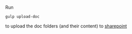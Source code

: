 Run

	gulp upload-doc 

to upload the doc folders (and their content) to [sharepoint](https://blueprintsys.sharepoint.com/rnd/SitePages/Architecture.aspx)


